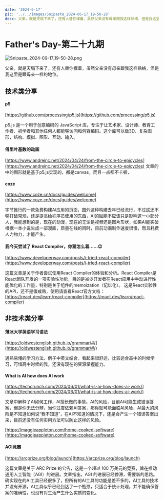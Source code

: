 ```yaml
---
date: '2024-6-17'
pic: '../../images/Snipaste_2024-06-17_19-50-28'
desc: 父亲，就是天塌下来了，还有人替你撑着，虽然父亲没有母亲跟我这样熟络，但是我这里是跟母亲一样的地位。
---
```

# Father's Day-第二十九期


![Snipaste_2024-06-17_19-50-28.png](../../images/Snipaste_2024-06-17_19-50-28)

父亲，就是天塌下来了，还有人替你撑着，虽然父亲没有母亲跟我这样熟络，但是我这里是跟母亲一样的地位。

## 技术类分享


#### p5

[https://github.com/processing/p5.js](https://github.com/processing/p5.js)

p5.js 是一个用于创意编码的 JavaScript 库，专注于让艺术家、设计师、教育工作者、初学者和其他任何人都能够访问和包容编码。这个库可以做3D、复杂图形，结构、模拟、图形、互动、输入。


#### 傅里叶基数的动画

[https://www.andreinc.net/2024/04/24/from-the-circle-to-epicycles](https://www.andreinc.net/2024/04/24/from-the-circle-to-epicycles)
文章的中的图形就是基于p5.js实现的，都是canvas，而且一点都不卡顿，

#### coze

[https://www.coze.cn/docs/guides/welcome](https://www.coze.cn/docs/guides/welcome)

字节推行的一款免费构建AI应用的页面，国外这种构建去年已经流行，不过这还不够打破常规，还是提高给程序员使用的东西，AI的赋能不应该只是影响这一小部分人，我能想到的是，现在的动漫，现在的无论是视频还是图片形状，如果AI能突破根据一本小说生成一部漫画，质量在线的同时，目前动画制作速度很慢，而且耗费人力物力，才能产生。



#### 我今天尝试了 React Compiler，你猜怎么着......😉

[https://www.developerway.com/posts/i-tried-react-compiler](https://www.developerway.com/posts/i-tried-react-compiler)



这篇文章是关于作者尝试使用React Compiler的体验和分析。React Compiler是React团队开发的一项实验性功能，目的是减少开发者在React应用中手动进行性能优化的工作量，特别是关于组件的memoization（记忆化）。
这是React实验性的API，还不是很成熟，使用请查看React官方文档：[https://react.dev/learn/react-compiler](https://react.dev/learn/react-compiler)

## 非技术类分享

#### 薄冰大学英语学习语法


[https://oldwestenglish.github.io/grammar/#/](https://oldwestenglish.github.io/grammar/#/)

通熟易懂的学习方法，例子中英文结合，看起来很舒适，比较适合高中的时候学习，可惜高中时候的我，还没有现在的资源掌握能力。

#### What is AI how does AI work

[https://techcrunch.com/2024/06/01/what-is-ai-how-does-ai-work/](https://techcrunch.com/2024/06/01/what-is-ai-how-does-ai-work/)

文章中解释了AI如何工作，AI擅长做的事情，AI的风险，目前AI可能生成错误答案，但是你无法分辨，当你过度依赖AI答案，那你就可能面临AI风险，AI最大的风险是不知道如何说“我不知道”，在AI不知道的情况下，还是会产生一个错误答案出来，目前还没有任何实用方法可以防止这样的风险。


[https://maggieappleton.com/home-cooked-software](https://maggieappleton.com/home-cooked-software)



#### AGI竞赛

[https://arcprize.org/blog/launch](https://arcprize.org/blog/launch)


这篇文章是关于 ARC Prize 的公告，这是一个超过 100 万美元的竞赛，旨在推动通用人工智能（AGI）的进展。文章指出，AGI 的进展已经停滞，需要新的思路。确实现在的AI工具已经很多了，但所有的AI工具的功能是差不多的，AI工具的技术并没有开源，AI工具似乎已经到达了一个瓶颈，只适合于统计处理，并不能确保答案的准确性，也没有对生活产生什么实质的变化。












